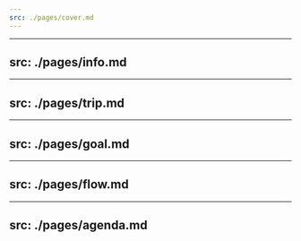 ```yaml
---
src: ./pages/cover.md
---
```


---
src: ./pages/info.md
---

---
src: ./pages/trip.md
---

---
src: ./pages/goal.md
---

---
src: ./pages/flow.md
---

---
src: ./pages/agenda.md
---